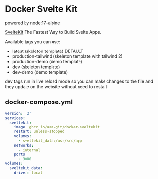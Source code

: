 Docker Svelte Kit
========
powered by node:17-alpine

[SvelteKit][1] The Fastest Way to Build Svelte Apps.


Available tags you can use: 

- latest (skeleton template) DEFAULT
- production-tailwind (skeleton template with tailwind 2)
- production-demo (demo template)
- dev (skeleton template)
- dev-demo (demo template)

dev tags run in live reload mode so you can make changes to the file and they update on the website without need to restart


## docker-compose.yml

```yaml
version: '2'
services:
  sveltekit:
    image: ghcr.io/aam-git/docker-sveltekit
    restart: unless-stopped
    volumes:
      - sveltekit_data:/usr/src/app
    networks:
      - internal
    ports:
      - 3000
volumes:
  sveltekit_data:
    driver: local
```


[1]: https://kit.svelte.dev/
